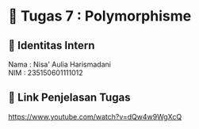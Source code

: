 # 📁 Tugas 7 : Polymorphisme

## 👤 Identitas Intern
Nama : Nisa' Aulia Harismadani            
NIM  : 235150601111012

## 🔗 Link Penjelasan Tugas

https://www.youtube.com/watch?v=dQw4w9WgXcQ

